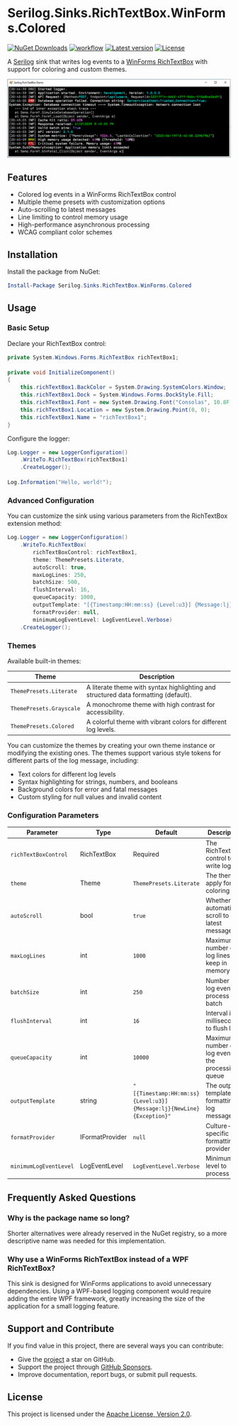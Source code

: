 # Serilog.Sinks.RichTextBox.WinForms.Colored

[![NuGet Downloads](https://img.shields.io/nuget/dt/Serilog.Sinks.RichTextBox.WinForms.Colored.svg)](https://www.nuget.org/packages/Serilog.Sinks.RichTextBox.WinForms.Colored)
[![workflow](https://img.shields.io/github/actions/workflow/status/vonhoff/Serilog.Sinks.RichTextBox.WinForms.Colored/build.yml)](https://github.com/vonhoff/Serilog.Sinks.RichTextBox.WinForms.Colored/actions)
[![Latest version](https://img.shields.io/nuget/v/Serilog.Sinks.RichTextBox.WinForms.Colored.svg)](https://www.nuget.org/packages/Serilog.Sinks.RichTextBox.WinForms.Colored)
[![License](https://img.shields.io/badge/License-Apache_2.0-blue.svg)](https://opensource.org/licenses/Apache-2.0)

A [Serilog](https://github.com/serilog/serilog) sink that writes log events to a [WinForms RichTextBox](https://docs.microsoft.com/en-us/dotnet/desktop/winforms/controls/richtextbox-control-overview-windows-forms) with support for coloring and custom themes.

![Screenshot of Serilog.Sinks.RichTextBox.WinForms.Colored in action](https://raw.githubusercontent.com/vonhoff/Serilog.Sinks.RichTextBox.WinForms.Colored/master/screenshot.png)

## Features

- Colored log events in a WinForms RichTextBox control
- Multiple theme presets with customization options
- Auto-scrolling to latest messages
- Line limiting to control memory usage
- High-performance asynchronous processing
- WCAG compliant color schemes

## Installation

Install the package from NuGet:

```powershell
Install-Package Serilog.Sinks.RichTextBox.WinForms.Colored
```

## Usage

### Basic Setup

Declare your RichTextBox control:

```csharp
private System.Windows.Forms.RichTextBox richTextBox1;

private void InitializeComponent()
{
    this.richTextBox1.BackColor = System.Drawing.SystemColors.Window;
    this.richTextBox1.Dock = System.Windows.Forms.DockStyle.Fill;
    this.richTextBox1.Font = new System.Drawing.Font("Consolas", 10.8F, System.Drawing.FontStyle.Bold, System.Drawing.GraphicsUnit.Point);
    this.richTextBox1.Location = new System.Drawing.Point(0, 0);
    this.richTextBox1.Name = "richTextBox1";
}
```

Configure the logger:

```csharp
Log.Logger = new LoggerConfiguration()
    .WriteTo.RichTextBox(richTextBox1)
    .CreateLogger();

Log.Information("Hello, world!");
```

### Advanced Configuration

You can customize the sink using various parameters from the RichTextBox extension method:

```csharp
Log.Logger = new LoggerConfiguration()
    .WriteTo.RichTextBox(
        richTextBoxControl: richTextBox1,
        theme: ThemePresets.Literate,
        autoScroll: true,
        maxLogLines: 250,
        batchSize: 500,
        flushInterval: 16,
        queueCapacity: 1000,
        outputTemplate: "[{Timestamp:HH:mm:ss} {Level:u3}] {Message:lj}{NewLine}{Exception}",
        formatProvider: null,
        minimumLogEventLevel: LogEventLevel.Verbose)
    .CreateLogger();
```

### Themes

Available built-in themes:

| Theme                       | Description                                                                  |
|-----------------------------|------------------------------------------------------------------------------|
| `ThemePresets.Literate`     | A literate theme with syntax highlighting and structured data formatting (default). |
| `ThemePresets.Grayscale`    | A monochrome theme with high contrast for accessibility.                     |
| `ThemePresets.Colored`      | A colorful theme with vibrant colors for different log levels.              |

You can customize the themes by creating your own theme instance or modifying the existing ones. The themes support various style tokens for different parts of the log message, including:
- Text colors for different log levels
- Syntax highlighting for strings, numbers, and booleans
- Background colors for error and fatal messages
- Custom styling for null values and invalid content

### Configuration Parameters

| Parameter | Type | Default | Description |
|-----------|------|---------|-------------|
| `richTextBoxControl` | RichTextBox | Required | The RichTextBox control to write logs to |
| `theme` | Theme | `ThemePresets.Literate` | The theme to apply for coloring |
| `autoScroll` | bool | `true` | Whether to automatically scroll to the latest message |
| `maxLogLines` | int | `1000` | Maximum number of log lines to keep in memory |
| `batchSize` | int | `250` | Number of log events to process in a batch |
| `flushInterval` | int | `16` | Interval in milliseconds to flush logs |
| `queueCapacity` | int | `10000` | Maximum number of log events in the processing queue |
| `outputTemplate` | string | `"[{Timestamp:HH:mm:ss} {Level:u3}] {Message:lj}{NewLine}{Exception}"` | The output template for formatting log messages |
| `formatProvider` | IFormatProvider | `null` | Culture-specific formatting provider |
| `minimumLogEventLevel` | LogEventLevel | `LogEventLevel.Verbose` | Minimum log level to process |

## Frequently Asked Questions

### Why is the package name so long?

Shorter alternatives were already reserved in the NuGet registry, so a more descriptive name was needed for this implementation.

### Why use a WinForms RichTextBox instead of a WPF RichTextBox?

This sink is designed for WinForms applications to avoid unnecessary dependencies. Using a WPF-based logging component would require adding the entire WPF framework, greatly increasing the size of the application for a small logging feature.

## Support and Contribute

If you find value in this project, there are several ways you can contribute:

- Give the [project](https://github.com/vonhoff/Serilog.Sinks.RichTextBox.WinForms.Colored) a star on GitHub.
- Support the project through [GitHub Sponsors](https://github.com/sponsors/vonhoff).
- Improve documentation, report bugs, or submit pull requests.

## License

This project is licensed under the [Apache License, Version 2.0](LICENSE).
